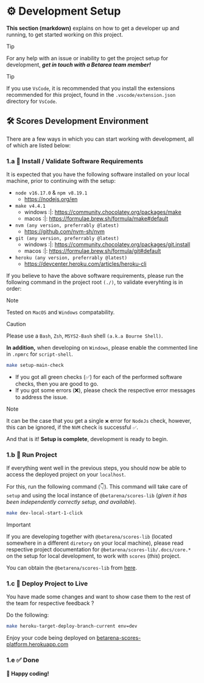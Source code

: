 # ⚙️ Development Setup

**This section (markdown)** explains on how to get a developer up and running, to get started working on _this_ project.

> [!TIP]
> For any help with an issue or inability to get the project setup for development, _**get in touch with a Betarea team member!**_

> [!TIP]
> If you use `VsCode`, it is recommended that you install the extensions recommended for _this_ project, found in the `.vscode/extension.json` directory for `VsCode`.

## 🛠️ Scores Development Environment

There are a few ways in which you can start working with development, all of which are listed below:

### 1.a 🔻 Install / Validate Software Requirements

It is expected that you have the following software installed on your local machine, prior to continuing with the setup:

- `node v16.17.0` & `npm v8.19.1`
  - https://nodejs.org/en
- `make v4.4.1`
  - windows :|: https://community.chocolatey.org/packages/make
  - macos :|: https://formulae.brew.sh/formula/make#default
- `nvm (any version, preferrably @latest)`
  - https://github.com/nvm-sh/nvm
- `git (any version, preferrably @latest)`
  - windows :|: https://community.chocolatey.org/packages/git.install
  - macos :|: https://formulae.brew.sh/formula/git#default
- `heroku (any version, preferrably @latest)`
  - https://devcenter.heroku.com/articles/heroku-cli

If you believe to have the above software requirements, please run the following command in the project root `(./)`, to validate everyhting is in order:

> [!NOTE]
> Tested on `MacOS` and `Windows` compatability.

> [!CAUTION]
> Please use a `Bash`, `Zsh`, `MSYS2-Bash` shell `(a.k.a Bourne Shell)`.
>
> **In addition,** when developing on `Windows`, please enable the commented line in `.npmrc` for `script-shell`.

```bash
make setup-main-check
```

- If you got all green checks (✅) for each of the performed software checks, then you are good to go.
- If you got some errors (❌), please check the respective error messages to address the issue.

> [!NOTE]
> It can be the case that you get a single `❌` error for `NodeJs` check, however, this can be ignored, if the `NVM` check is successful `✅`.

And that is it! **Setup is complete**, development is ready to begin.

### 1.b 🎡 Run Project

If everything went well in the previous steps, you should now be able to access the deployed project on your `localhost`.

For this, run the following command (👇). This command will take care of `setup` and using the local instance of `@betarena/scores-lib` (_given it has been independently correctly setup, and available_).

```bash
make dev-local-start-1-click
```

> [!IMPORTANT]
> If you are developing together with `@betarena/scores-lib` (located somewhere in a different `diretory` on your local machine), please read respective project documentation for `@betarena/scores-lib/.docs/core.*` on the setup for local development, to work with `scores` (_this_) project.
>
> You can obtain the `@betarena/scores-lib` from [here](https://github.com/Betarena/scores-lib).

### 1.c 🚀 Deploy Project to Live

You have made some changes and want to show case them to the rest of the team for respective feedback ?

Do the following:

```bash
make heroku-target-deploy-branch-current env=dev
```

Enjoy your code being deployed on [betarena-scores-platform.herokuapp.com](https://betarena-scores-platform.herokuapp.com/)

### 1.e ✅ Done

**📣 Happy coding!**

